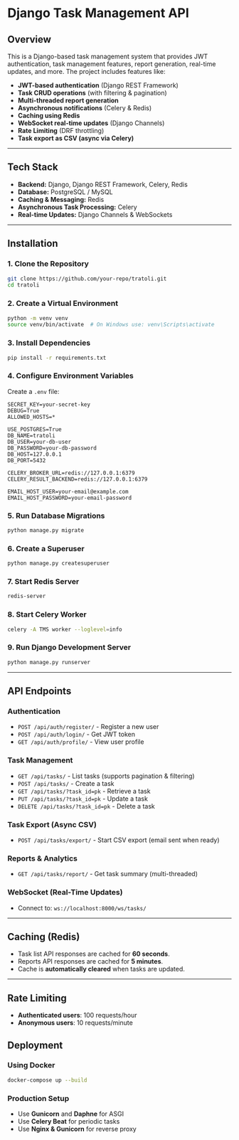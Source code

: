 # Django Task Management API

## Overview
This is a Django-based task management system that provides JWT authentication, task management features, report generation, real-time updates, and more. The project includes features like:
- **JWT-based authentication** (Django REST Framework)
- **Task CRUD operations** (with filtering & pagination)
- **Multi-threaded report generation**
- **Asynchronous notifications** (Celery & Redis)
- **Caching using Redis**
- **WebSocket real-time updates** (Django Channels)
- **Rate Limiting** (DRF throttling)
- **Task export as CSV (async via Celery)**

---

## Tech Stack
- **Backend:** Django, Django REST Framework, Celery, Redis
- **Database:** PostgreSQL / MySQL
- **Caching & Messaging:** Redis
- **Asynchronous Task Processing:** Celery
- **Real-time Updates:** Django Channels & WebSockets

---

## Installation

### 1. Clone the Repository
```bash
git clone https://github.com/your-repo/tratoli.git
cd tratoli
```

### 2. Create a Virtual Environment
```bash
python -m venv venv
source venv/bin/activate  # On Windows use: venv\Scripts\activate
```

### 3. Install Dependencies
```bash
pip install -r requirements.txt
```

### 4. Configure Environment Variables
Create a `.env` file:
``` sample env
SECRET_KEY=your-secret-key
DEBUG=True
ALLOWED_HOSTS=*

USE_POSTGRES=True
DB_NAME=tratoli
DB_USER=your-db-user
DB_PASSWORD=your-db-password
DB_HOST=127.0.0.1
DB_PORT=5432

CELERY_BROKER_URL=redis://127.0.0.1:6379
CELERY_RESULT_BACKEND=redis://127.0.0.1:6379

EMAIL_HOST_USER=your-email@example.com
EMAIL_HOST_PASSWORD=your-email-password

```

### 5. Run Database Migrations
```bash
python manage.py migrate
```

### 6. Create a Superuser
```bash
python manage.py createsuperuser
```

### 7. Start Redis Server
```bash
redis-server
```

### 8. Start Celery Worker
```bash
celery -A TMS worker --loglevel=info
```

### 9. Run Django Development Server
```bash
python manage.py runserver
```

---

## API Endpoints

### **Authentication**
- `POST /api/auth/register/` - Register a new user
- `POST /api/auth/login/` - Get JWT token
- `GET /api/auth/profile/` - View user profile

### **Task Management**
- `GET /api/tasks/` - List tasks (supports pagination & filtering)
- `POST /api/tasks/` - Create a task
- `GET /api/tasks/?task_id=pk` - Retrieve a task
- `PUT /api/tasks/?task_id=pk` - Update a task
- `DELETE /api/tasks/?task_id=pk` - Delete a task

### **Task Export (Async CSV)**
- `POST /api/tasks/export/` - Start CSV export (email sent when ready)

### **Reports & Analytics**
- `GET /api/tasks/report/` - Get task summary (multi-threaded)


### **WebSocket (Real-Time Updates)**
- Connect to: `ws://localhost:8000/ws/tasks/`

---

## Caching (Redis)
- Task list API responses are cached for **60 seconds**.
- Reports API responses are cached for **5 minutes**.
- Cache is **automatically cleared** when tasks are updated.

---

## Rate Limiting
- **Authenticated users**: 100 requests/hour
- **Anonymous users**: 10 requests/minute


## Deployment
### Using Docker
```bash
docker-compose up --build
```

### Production Setup
- Use **Gunicorn** and **Daphne** for ASGI
- Use **Celery Beat** for periodic tasks
- Use **Nginx & Gunicorn** for reverse proxy



